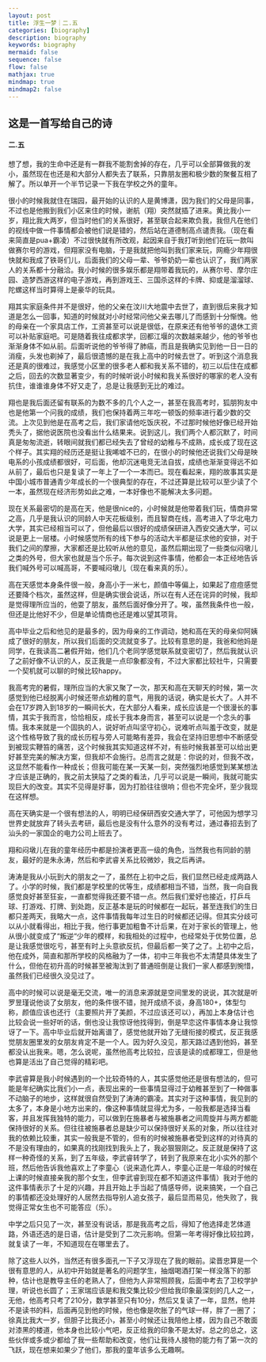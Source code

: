 ```yaml
---
layout: post
title: 浮生一梦｜二.五
categories: [biography]
description: biography
keywords: biography
mermaid: false
sequence: false
flow: false
mathjax: true
mindmap: true
mindmap2: false
---
```

## 这是一首写给自己的诗

#### 二.五
想了想，我的生命中还是有一群我不能割舍掉的存在，几乎可以全部算做我的发小，虽然现在也还是和大部分人都失去了联系，只靠朋友圈和极少数的聚餐互相了解了。所以单开一个半节记录一下我在学校之外的童年。

很小的时候我就住在瑞园，最开始的认识的人是黄博潇，因为我们的父母是同事，不过也是他搬到我们小区来住的时候，谢航（翔）突然就插了进来。黄比我小一岁，翔比我大两岁，但当时他们的关系很好，甚至联合起来欺负我，我但凡在他们的视线中做一件事情都会被他们说是错的，然后站在道德制高点谴责我。（现在看来简直是pua+霸凌）不过很快就有所改观，起因来自于我打听到他们在玩一款叫做赛尔号的游戏，但翔家没有电脑，于是我就把他叫到我们家来玩，网瘾少年翔很快就和我成了铁哥们儿，后面我们的父母一辈、爷爷奶奶一辈也认识了，我们两家人的关系都十分融洽。我小时候的很多娱乐都是翔带着我玩的，从赛尔号、摩尔庄园、造梦西游这样的电子游戏，再到游戏王、三国杀这样的卡牌、抑或是溜溜球、陀螺这样当时算得上是豪华的玩具。

翔其实家庭条件并不是很好，他的父亲在汶川大地震中去世了，直到很后来我才知道是怎么一回事，知道的时候就对小时经常问他父亲去哪儿了而感到十分惭愧。他的母亲在一个家具店工作，工资甚至可以说是很低，在原来还有他爷爷的退休工资可以补贴家庭吧。可是随着我往成都求学，回都江堰的次数越来越少，他的爷爷也渐渐身体不如从前。后面听说他的爷爷得了肺癌，而且是我确实见到他一日一日的消瘦，头发也剃掉了，最后很遗憾的是在我上高中的时候去世了。听到这个消息我还是真的很难过，我感觉小区里的很多老人都和我关系不错的，初三以后住在成都之后，回去的次数显著变少，有的时候听说小时候和我关系很好的哪家的老人没有抗住，谁谁谁身体不好又走了，总是让我感到无比的难过。

翔也是我后面还留有联系的为数不多的几个人之一，甚至在我高考时，狐朋狗友中也是他第一个问我的成绩，我们也保持着两三年吃一顿饭的频率进行着少数的交流。上次见到他是在高考之后，我们家请他吃饭庆祝，不过那时候他好像已经开始秃头了，据他说医院也没看出什么结果来。说到这儿，我们两个人都沉默了，时间真是匆匆流逝，转眼间就我们都已经失去了曾经的幼稚与不成熟，成长成了现在这个样子。其实翔的经历还是挺让我唏嘘不已的，在很小的时候他还说我们父母是映电系的小孩成绩都很好，可后面，他却沉迷电竞无法自拔，成绩也渐渐变得远不如从前了，最后也只是复读了一年上了一个一本而已。现在看起来，翔的故事其实是中国小城市普通青少年成长的一个很典型的存在，不过还算是比较可以至少读了个一本，虽然现在经济形势如此之难，一本好像也不能解决太多问题。

现在关系最密切的是高在天，他是很nice的，小时候就是他带着我们玩，情商非常之高，几乎是我认识的同龄人中天花板级别，而且智商在线，高考进入了华北电力大学，其实已经相当可以了，但他最后以很好的成绩保研进入西安交通大学，可以说是更上一层楼。小时候感觉所有的线下参与的活动大半都是征求他的安排，对于我们之间的摩擦，大家都还是比较听从他的意见，虽然后期出现了一些类似闷墩儿之类的外号，但大家也就是当个乐子。每次说到这件事情，他都会一本正经地告诉我们喊外号可以喊高哥，不要喊闷墩儿（现在看来真的乐）。

高在天感觉本身条件很一般，身高小于一米七，颜值中等偏上，如果起了痘痘感觉还要降个档次，虽然这样，但是确实很会说话，所以在有人还在诧异的时候，我却是觉得理所应当的，他耍了朋友，虽然后面好像分开了。唉，虽然我条件也一般，但还是比他好不少，但是单论情商也还是难以望其项背。

高中毕业之后和他见的是最多的，因为母亲的工作调动，她和高在天的母亲仰阿姨成了很好的朋友，所以我们后面的交流就变多了。比较有意思的是，我爸和他妈是同学，在我读高二暑假开始，他们几个老同学感觉联系就变密切了，然后我就认识了之前好像不认识的人，反正我是一点印象都没有，不过大家都比较社牛，只需要一个契机就可以聊的时候比较happy。

我高考完的暑假，理所应当的大家又聚了一次，那天和高在天聊天的时候，第一次感觉到他已经脱离小时候还带点幼稚的意气，用我的话说，确实是长大了。人并不会在17岁跨入到18岁的一瞬间长大，在大部分人看来，成长应该是一个很漫长的事情，其实于我而言，恰恰相反，成长于我本身而言，甚至可以说是一个念头的事情。我本来就是一个固执的人，说好听点叫坚守初心，说难听点叫羞于改变，就是这个性格导致了我的成长历程与旁人可能略有差异，我会在坚持旧思想中不断感受到被现实鞭笞的痛苦，这个时候我其实知道这样不对，有些时候我甚至可以给出更好甚至完美的解决方案，但我却不会施行。总而言之就是：你说的对，但我不改，这显然不能看作一种成长；但我可能在某一天某一刻，突然强烈地感觉到某某想法才应该是正确的，我之前太狭隘了之类的看法，几乎可以说是一瞬间，我就可能实现巨大的改变。其实不见得是好事，因为打脸往往很响；但也不完全坏，至少我现在这样想。

高在天确实是一个很有想法的人，明明已经保研西安交通大学了，可他因为想学习世界史就放弃了转头去考研，最后也是没有什么意外的没有考过，通过春招去到了汕头的一家国企的电力公司上班去了。

翔和闷墩儿在我的童年经历中都是扮演者更高一级的角色，当然我也有同龄的朋友，最好的是朱永涛，然后和李武睿关系比较微妙，我之后再讲。

涛涛是我从小玩到大的朋友之一了，虽然在上初中之后，我们显然已经走成两路人了。小学的时候，我们都是学校里的优等生，成绩都相当不错，当然，我一向自我感觉良好甚至狂妄，一直都觉得我还要不错一点。然后我们爱好也接近，打乒乓球、打游戏、打牌、到处跑，反正基本是玩的时候都在一起玩，甚至连我们的生日都只差两天，我略大一点，这件事情我每年过生日的时候都还记得。但其实分歧可以从小就看得出，相比于我，他行事更加粗鲁不计后果，在对于家长的管理上，他从很小就变成了“叛逆“少年的模样，和我相处的过程中，也经常处于优势位置，总是让我感觉很吃亏，甚至有时上头意欲反抗，但最后都一笑了之了。上初中之后，他在成外，简直和那所学校的风格融为了一体，初中三年我也不太清楚具体发生了什么，但他在初升高的时候甚至被淘汰到了普通班倒是让我们一家人都感到惋惜，虽然我们已经很久没见过了。

高中的时候可以说是毫无交流，唯一的消息来源就是空间里发的说说，其次就是听罗昱瑾说他谈了女朋友，他的条件很不错，抛开成绩不谈，身高180+，体型匀称，颜值应该也还行（主要照片开了美颜，不过应该还可以），再加上本身估计也比较会说一些好听的话，倒也没让我惊讶他找得到，倒是早恋这件事情本身让我惊讶了一下。高中毕业后就开始离谱了，感觉他就开始了无缝衔接的模式，反正我感觉朋友圈里发的女朋友肯定不是一个人。因为好久没见，那天路过遇到他妈，甚至都没认出我来。嗯，怎么说呢，虽然他高考比较拉，应该是读的成都理工，但是他也算是活出了自己觉得的精彩吧。

李武睿算是我小时候遇到的一个比较奇特的人，其实感觉他还是很有想法的，但可能是年纪确实比我们小一点，表现出来的一些事情显得过于幼稚甚至到了一种做事不动脑子的地步，这样就很自然受到了涛涛的霸凌。其实对于这种事情，我见到的太多了，本身是小地方出来的，像这种事情就显得尤为多，一般我都是选择当看客，并且发挥我独特的能力，可以做到在施暴者与被施暴者之间周旋并与两方都能保持很好的关系。但往往被施暴者总是缺少可以保持很好关系的对象，所以往往对我的依赖比较重，其实一般我是不管的，但有的时候被施暴者受到这样的对待真的不是没有理由的，如果真的找刚找到我头上了，我必狠狠刚之。反正就是保持了这样一种奇怪的关系，到了五年级，李武睿转学了，转到了我原来在北小实外的那个班，然后他告诉我他喜欢上了李童心（说来造化弄人，李童心正是一年级的时候在上课的时候直接亲我的那个女生，但李武睿到现在都不知道这件事情）我对于他的这件事情表示了十足的兴趣，并且开始上手当起了情感导师，说来搞笑，一个自己的事情都还没处理好的人居然去指导别人追女孩子，最后显而易见，他失败了，我觉得正常女生也不可能答应（乐）。

中学之后只见了一次，甚至没有说话，那是我高考之后，得知了他选择走艺体道路，外语还选的是日语，估计是受到了二次元影响。但第一年考得好像比较拉跨，就复读了一年，不知道现在在哪里去了。

除了这些人以外，当然还有很多面孔一下子又浮现在了我的眼前。梁晋忠算是一个很有意思的人，从初中开始就是著名的问题学生，抽烟喝酒打架一样没落下的那种，估计也是教导主任的老熟人了，但他为人非常照顾我，后面中考去了卫校学护理，听说也长圆了；王家瑞应该是和我交集比较少但给我印象最深刻的几人之一，无他，他高考只考了210分，数学甚至只有10分，然后又复读了一年，显然，他并不是读书的料，后面再见到他的时候，他也像是吹胀了的气球一样，胖了一圈了；徐真比我大一岁，但胆子比我还小，甚至小时候还让我陪他上楼，因为自己不敢面对漆黑的楼道，他本身也比较小气吧，反正给我的印象不是太好。总之的总之，这些伙伴或多或少都给了我一些帮助和改变，他们让我待人接物的能力有了第一次的飞跃，现在想来如果少了他们，那我的童年该多么无趣啊。
